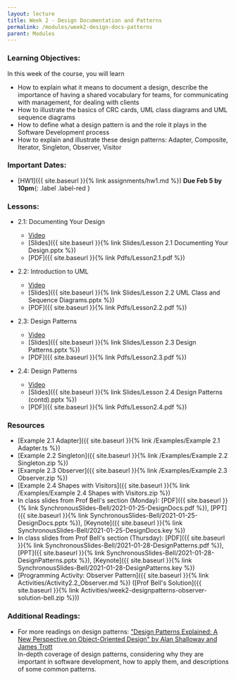 ```yaml
---
layout: lecture
title: Week 2 - Design Documentation and Patterns
permalink: /modules/week2-design-docs-patterns
parent: Modules
---
```

### Learning Objectives:

In this week of the course, you will learn
* How to explain what it means to document a design, describe the importance of having a shared vocabulary for teams, for communicating with management, for dealing with clients
* How to illustrate the basics of CRC cards, UML class diagrams and UML sequence diagrams
* How to define what a design pattern is and the role it plays in the Software Development process
* How to explain and illustrate these design patterns: Adapter, Composite, Iterator, Singleton, Observer, Visitor


### Important Dates:
* [HW1]({{ site.baseurl }}{% link assignments/hw1.md %}) **Due Feb 5 by 10pm**{: .label .label-red }

### Lessons:
* 2.1: Documenting Your Design

    * [Video](https://northeastern.instructure.com/courses/60188/modules/items/5478934)
    * [Slides]({{ site.baseurl }}{% link Slides/Lesson 2.1 Documenting Your Design.pptx %}) 
    * [PDF]({{ site.baseurl }}{% link Pdfs/Lesson2.1.pdf %})

* 2.2: Introduction to UML
    * [Video](https://northeastern.instructure.com/courses/60188/modules/items/5478936)
    * [Slides]({{ site.baseurl }}{% link Slides/Lesson 2.2 UML Class and Sequence Diagrams.pptx %})
    * [PDF]({{ site.baseurl }}{% link Pdfs/Lesson2.2.pdf %})
    
* 2.3: Design Patterns
    * [Video](https://northeastern.instructure.com/courses/60188/modules/items/5482871)
    * [Slides]({{ site.baseurl }}{% link Slides/Lesson 2.3 Design Patterns.pptx %})
    * [PDF]({{ site.baseurl }}{% link Pdfs/Lesson2.3.pdf %})
    
* 2.4: Design Patterns
    * [Video](https://northeastern.instructure.com/courses/60188/modules/items/5482872)
    * [Slides]({{ site.baseurl }}{% link Slides/Lesson 2.4 Design Patterns (contd).pptx %})
    * [PDF]({{ site.baseurl }}{% link Pdfs/Lesson2.4.pdf %})  


### Resources
* [Example 2.1 Adapter]({{ site.baseurl }}{% link /Examples/Example 2.1 Adapter.ts %})
* [Example 2.2 Singleton]({{ site.baseurl }}{% link /Examples/Example 2.2 Singleton.zip %})
* [Example 2.3 Observer]({{ site.baseurl }}{% link /Examples/Example 2.3 Observer.zip %})
* [Example 2.4 Shapes with Visitors]({{ site.baseurl }}{% link /Examples/Example 2.4 Shapes with Visitors.zip %})
* In class slides from Prof Bell's section (Monday): [PDF]({{ site.baseurl }}{% link SynchronousSlides-Bell/2021-01-25-DesignDocs.pdf %}), [PPT]({{ site.baseurl }}{% link SynchronousSlides-Bell/2021-01-25-DesignDocs.pptx %}), [Keynote]({{ site.baseurl }}{% link SynchronousSlides-Bell/2021-01-25-DesignDocs.key %})
* In class slides from Prof Bell's section (Thursday): [PDF]({{ site.baseurl }}{% link SynchronousSlides-Bell/2021-01-28-DesignPatterns.pdf %}), [PPT]({{ site.baseurl }}{% link SynchronousSlides-Bell/2021-01-28-DesignPatterns.pptx %}), [Keynote]({{ site.baseurl }}{% link SynchronousSlides-Bell/2021-01-28-DesignPatterns.key %})
* [Programming Activity: Observer Pattern]({{ site.baseurl }}{% link Activities/Activity2.2_Observer.md %}) ([Prof Bell's Solution]({{ site.baseurl }}{% link Activities/week2-designpatterns-observer-solution-bell.zip %}))


### Additional Readings:
* For more readings on design patterns: ["Design Patterns Explained: A New Perspective on Object-Oriented Design" by Alan Shalloway and James Trott](https://learning.oreilly.com/library/view/design-patterns-explained/0201715945/)<br />In-depth coverage of design patterns, considering why they are important in software development, how to apply them, and descriptions of some common patterns.
